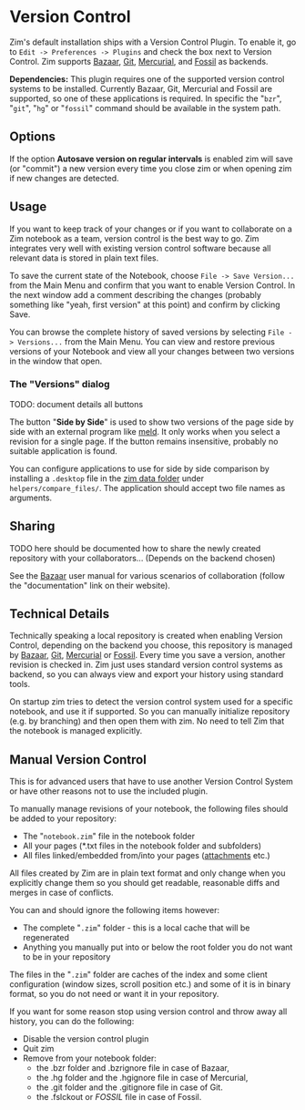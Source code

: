 # Version Control
Zim's default installation ships with a Version Control Plugin. To enable it, go to ``Edit -> Preferences -> Plugins`` and check the box next to Version Control. Zim supports [Bazaar](http://bazaar.canonical.com/),  [Git](http://git-scm.com/), [Mercurial](http://mercurial.selenic.com/), and [Fossil](http://www.fossil-scm.org/)  as backends.

**Dependencies:** This plugin requires one of the supported version control systems to be installed. Currently Bazaar, Git, Mercurial and Fossil are supported, so one of these applications is required. In specific the "``bzr``", "``git``", "``hg``" or "``fossil``" command should be available in the system path.

Options
-------
If the option **Autosave version on regular intervals** is enabled zim will save (or "commit") a new version every time you close zim or when opening zim if new changes are detected.

Usage
-----
If you want to keep track of your changes or if you want to collaborate on a Zim notebook as a team, version control is the best way to go. Zim integrates very well with existing version control software because all relevant data is stored in plain text files.

To save the current state of the Notebook, choose ``File -> Save Version...`` from the Main Menu and confirm that you want to enable Version Control. In the next window add a comment describing the changes (probably something like "yeah, first version" at this point) and confirm by clicking Save.

You can browse the complete history of saved versions by selecting ``File -> Versions...`` from the Main Menu. You can view and restore previous versions of your Notebook and view all your changes between two versions in the window that open.

### The "Versions" dialog
TODO: document details all buttons

The button "**Side by Side**" is used to show two versions of the page side by side with an external program like [meld](http://meldmerge.org/). It only works when you select a revision for a single page. If the button remains insensitive, probably no suitable application is found. 

You can configure applications to use for side by side comparison by installing a ``.desktop`` file in the [zim data folder](../Help/Config_Files.markdown) under ``helpers/compare_files/``. The application should accept two file names as arguments.

Sharing
-------
TODO here should be documented how to share the newly created repository with your collaborators... (Depends on the backend chosen)

See the [Bazaar](http://bazaar.canonical.com/) user manual for various scenarios of collaboration (follow the "documentation" link on their website).

Technical Details
-----------------
Technically speaking a local repository is created when enabling Version Control, depending on the backend you choose, this repository is managed by  [Bazaar](http://bazaar.canonical.com/),  [Git](http://git-scm.com/), [Mercurial](http://mercurial.selenic.com/) or [Fossil](http://www.fossil-scm.org/). Every time you save a version, another revision is checked in. Zim just uses standard version control systems as backend, so you can always view and export your history using standard tools.

On startup zim tries to detect the version control system used for a specific notebook, and use it if supported. So you can manually initialize repository (e.g. by branching) and then open them with zim. No need to tell Zim that the notebook is managed explicitly.

Manual Version Control
----------------------
This is for advanced users that have to use another Version Control System or have other reasons not to use the included plugin.

To manually manage revisions of your notebook, the following files should be added to your repository:

* The "``notebook.zim``" file in the notebook folder
* All your pages (*.txt files in the notebook folder and subfolders)
* All files linked/embedded from/into your pages ([attachments](../Help/Attachments.markdown) etc.)


All files created by Zim are in plain text format and only change when you explicitly change them so you should get readable, reasonable diffs and merges in case of conflicts.

You can and should ignore the following items however:

* The complete "``.zim``" folder - this is a local cache that will be regenerated
* Anything you manually put into or below the root folder you do not want to be in your repository


The files in the "``.zim``" folder are caches of the index and some client configuration (window sizes, scroll position etc.) and some of it is in binary format, so you do not need or want it in your repository.

If you want for some reason stop using version control and throw away all history, you can do the following:

* Disable the version control plugin
* Quit zim
* Remove from your notebook folder:
	* the .bzr folder and .bzrignore file in case of Bazaar,
	* the .hg folder and the .hgignore file in case of Mercurial,
	* the .git folder and the .gitignore file in case of Git.
	* the .fslckout or _FOSSIL_ file in case of Fossil.


